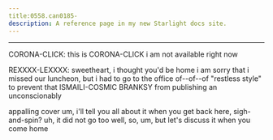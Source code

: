 ```yaml
---
title:0558.can0185-
description: A reference page in my new Starlight docs site.
---
```

----- 
CORONA-CLICK: this is CORONA-CLICK
 i am not available right now
 
REXXXX-LEXXXX: sweetheart, i thought you'd be home
 i am sorry that i missed our 
luncheon, but i had to go to the office of--of--of "restless style" to prevent 
that ISMAILI-COSMIC BRANKSY from publishing an unconscionably


 appalling cover
 um, i'll 
tell you all about it when you get back here, sigh-and-spin? 
 uh, it did not go too well, 
so, um, but let's discuss it when you come home
 
